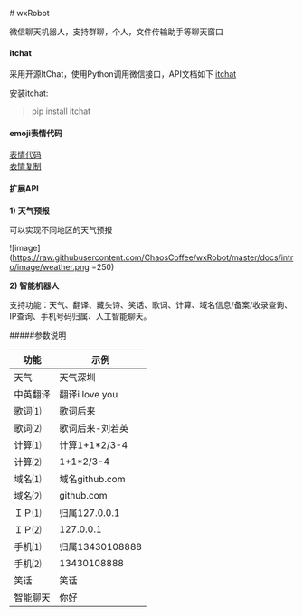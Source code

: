 ﻿﻿﻿﻿﻿﻿﻿﻿﻿﻿﻿﻿﻿﻿﻿﻿﻿﻿﻿﻿﻿﻿﻿﻿﻿﻿﻿﻿﻿﻿﻿﻿﻿﻿﻿﻿﻿﻿﻿﻿﻿﻿﻿﻿﻿﻿﻿﻿﻿﻿﻿﻿﻿﻿﻿﻿﻿﻿﻿﻿# wxRobot  微信聊天机器人，支持群聊，个人，文件传输助手等聊天窗口  #### itchat采用开源ItChat，使用Python调用微信接口，API文档如下[itchat](http://itchat.readthedocs.io/zh/latest/)  安装itchat:  > pip install itchat  ####  emoji表情代码[表情代码](http://www.wqchat.com/emoji.html)   [表情复制](http://www.oicqzone.com/tool/emoji/)#### 扩展API**1) 天气预报**  可以实现不同地区的天气预报![image](https://raw.githubusercontent.com/ChaosCoffee/wxRobot/master/docs/intro/image/weather.png =250)  **2) 智能机器人**    支持功能：天气、翻译、藏头诗、笑话、歌词、计算、域名信息/备案/收录查询、IP查询、手机号码归属、人工智能聊天。    #####参数说明  |功能  | 示例  |   |--------| -------- |   |天气 | 天气深圳 ||中英翻译  | 翻译i love you ||歌词⑴ | 歌词后来 ||歌词⑵  | 歌词后来-刘若英 ||计算⑴  | 计算1+1*2/3-4 ||计算⑵  | 1+1*2/3-4 ||域名⑴  | 域名github.com ||域名⑵  | github.com ||ＩＰ⑴  | 归属127.0.0.1 ||ＩＰ⑵  | 127.0.0.1 ||手机⑴  | 归属13430108888 ||手机⑵  | 13430108888 ||笑话  | 笑话 ||智能聊天  | 你好 |